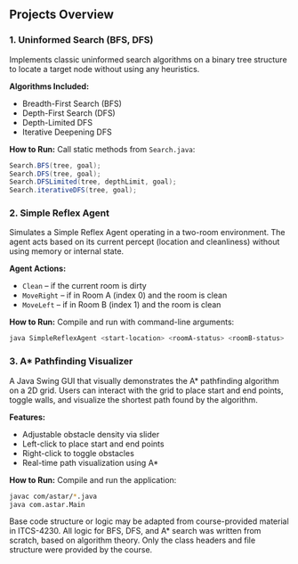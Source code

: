## Projects Overview

### 1. Uninformed Search (BFS, DFS)

Implements classic uninformed search algorithms on a binary tree structure to locate a target node without using any heuristics.

**Algorithms Included:**
- Breadth-First Search (BFS)
- Depth-First Search (DFS)
- Depth-Limited DFS
- Iterative Deepening DFS

**How to Run:**
Call static methods from `Search.java`:
```java
Search.BFS(tree, goal);
Search.DFS(tree, goal);
Search.DFSLimited(tree, depthLimit, goal);
Search.iterativeDFS(tree, goal);
```
### 2. Simple Reflex Agent

Simulates a Simple Reflex Agent operating in a two-room environment. The agent acts based on its current percept (location and cleanliness) without using memory or internal state.

**Agent Actions:**
- `Clean` – if the current room is dirty
- `MoveRight` – if in Room A (index 0) and the room is clean
- `MoveLeft` – if in Room B (index 1) and the room is clean

**How to Run:**
Compile and run with command-line arguments:
```bash
java SimpleReflexAgent <start-location> <roomA-status> <roomB-status>
```
### 3. A* Pathfinding Visualizer

A Java Swing GUI that visually demonstrates the A* pathfinding algorithm on a 2D grid. Users can interact with the grid to place start and end points, toggle walls, and visualize the shortest path found by the algorithm.

**Features:**
- Adjustable obstacle density via slider
- Left-click to place start and end points
- Right-click to toggle obstacles
- Real-time path visualization using A*

**How to Run:**
Compile and run the application:
```bash
javac com/astar/*.java
java com.astar.Main
```

Base code structure or logic may be adapted from course-provided material in ITCS-4230.
All logic for BFS, DFS, and A* search was written from scratch, based on algorithm theory. Only the class headers and file structure were provided by the course.



